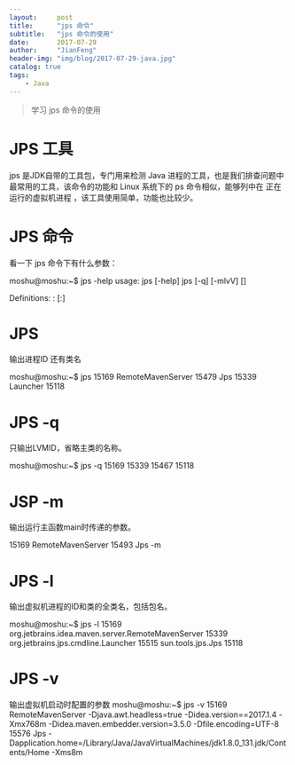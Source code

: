 ```yaml
---
layout:     post
title:      "jps 命令"
subtitle:   "jps 命令的使用"
date:       2017-07-29
author:     "JianFeng"
header-img: "img/blog/2017-07-29-java.jpg"
catalog: true
tags:
    - Java
---
```


> 学习 jps 命令的使用

# JPS 工具
jps 是JDK自带的工具包，专门用来检测 Java 进程的工具，也是我们排查问题中最常用的工具，该命令的功能和 Linux 系统下的 ps 命令相似，能够列中在 正在运行的虚拟机进程
，该工具使用简单，功能也比较少。

# JPS 命令
看一下 jps 命令下有什么参数：

  moshu@moshu:~$ jps -help
  usage: jps [-help]
         jps [-q] [-mlvV] [<hostid>]

  Definitions:
      <hostid>:      <hostname>[:<port>]
      
# JPS 
输出进程ID 还有类名

  moshu@moshu:~$ jps
  15169 RemoteMavenServer
  15479 Jps
  15339 Launcher
  15118


# JPS -q
只输出LVMID，省略主类的名称。

  moshu@moshu:~$ jps -q
  15169
  15339
  15467
  15118
  
# JSP -m
输出运行主函数main时传递的参数。

  15169 RemoteMavenServer
  15493 Jps -m
  
# JPS -l 
输出虚拟机进程的ID和类的全类名，包括包名。

  moshu@moshu:~$ jps -l
  15169 org.jetbrains.idea.maven.server.RemoteMavenServer
  15339 org.jetbrains.jps.cmdline.Launcher
  15515 sun.tools.jps.Jps
  15118
  
# JPS -v
输出虚拟机启动时配置的参数
  moshu@moshu:~$ jps -v
  15169 RemoteMavenServer -Djava.awt.headless=true -Didea.version==2017.1.4 -Xmx768m -Didea.maven.embedder.version=3.5.0 -Dfile.encoding=UTF-8
  15576 Jps -Dapplication.home=/Library/Java/JavaVirtualMachines/jdk1.8.0_131.jdk/Contents/Home -Xms8m
  
  
  


